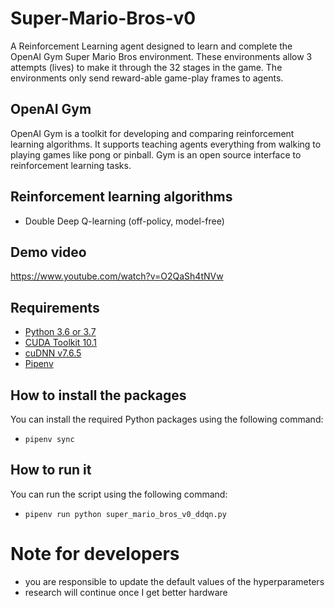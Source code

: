 # Super-Mario-Bros-v0
A Reinforcement Learning agent designed to learn and complete the OpenAI Gym Super Mario Bros environment. These environments allow 3 attempts (lives) to make it through the 32 stages in the game. The environments only send reward-able game-play frames to agents.

## OpenAI Gym
OpenAI Gym is a toolkit for developing and comparing reinforcement learning algorithms. It supports teaching agents everything from walking to playing games like pong or pinball. Gym is an open source interface to reinforcement learning tasks.

## Reinforcement learning algorithms
- Double Deep Q-learning (off-policy, model-free)

## Demo video
https://www.youtube.com/watch?v=O2QaSh4tNVw

## Requirements
- [Python 3.6 or 3.7](https://www.python.org/downloads/release/python-360/)
- [CUDA Toolkit 10.1](https://developer.nvidia.com/cuda-10.1-download-archive-base)
- [cuDNN v7.6.5](https://developer.nvidia.com/cuda-10.1-download-archive-base)
- [Pipenv](https://pypi.org/project/pipenv/)

## How to install the packages
You can install the required Python packages using the following command:
- `pipenv sync`

## How to run it
You can run the script using the following command: 
- `pipenv run python super_mario_bros_v0_ddqn.py`

# Note for developers
- you are responsible to update the default values of the hyperparameters
- research will continue once I get better hardware
